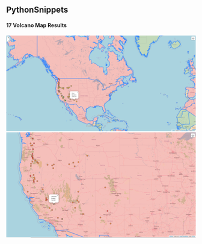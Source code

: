 ## PythonSnippets
#### 17 Volcano Map Results
![1](/17VolcanoMap/imgs/example.png)
![2](/17VolcanoMap/imgs/example1.png)